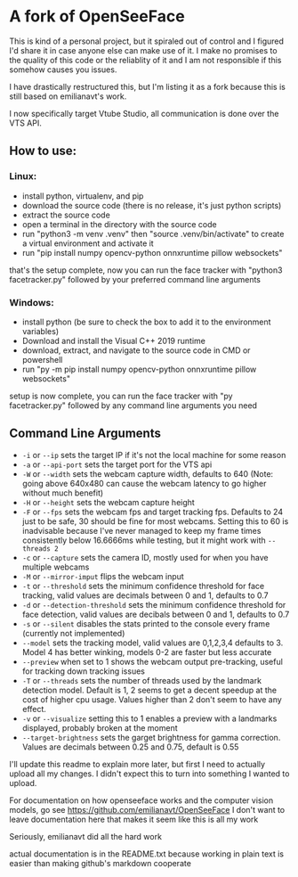 # A fork of OpenSeeFace

This is kind of a personal project, but it spiraled out of control and I figured I'd share it in case anyone else can make use of it. I make no promises to the quality of this code or the reliablity of it and I am not responsible if this somehow causes you issues.

I have drastically restructured this, but I'm listing it as a fork because this is still based on emilianavt's work. 

I now specifically target Vtube Studio, all communication is done over the VTS API. 

## How to use:

### Linux:

* install python, virtualenv, and pip
* download the source code (there is no release, it's just python scripts)
* extract the source code
* open a terminal in the directory with the source code
* run "python3 -m venv .venv" then "source .venv/bin/activate" to create a virtual environment and activate it
* run "pip install numpy opencv-python onnxruntime pillow websockets"

that's the setup complete, now you can run the face tracker with "python3 facetracker.py" followed by your preferred command line arguments



### Windows:

* install python (be sure to check the box to add it to the environment variables)
* Download and install the Visual C++ 2019 runtime
* download, extract, and navigate to the source code in CMD or powershell
* run "py -m pip install numpy opencv-python onnxruntime pillow websockets"

setup is now complete, you can run the face tracker with "py facetracker.py" followed by any command line arguments you need

## Command Line Arguments
* `-i` or `--ip` sets the target IP if it's not the local machine for some reason
* `-a` or `--api-port` sets the target port for the VTS api
* `-W` or `--width` sets the webcam capture width, defaults to 640 (Note: going above 640x480 can cause the webcam latency to go higher without much benefit)
* `-H` or `--height` sets the webcam capture height
* `-F` or `--fps` sets the webcam fps and target tracking fps. Defaults to 24 just to be safe, 30 should be fine for most webcams. Setting this to 60 is inadvisable because I've never managed to keep my frame times consistently below 16.6666ms while testing, but it might work with `--threads 2`
* `-c` or `--capture` sets the camera ID, mostly used for when you have multiple webcams
* `-M` or `--mirror-imput` flips the webcam input
* `-t` or `--threshold` sets the minimum confidence threshold for face tracking, valid values are decimals between 0 and 1, defaults to 0.7
* `-d` or `--detection-threshold` sets the minimum confidence threshold for face detection, valid values are decibals between 0 and 1, defaults to 0.7
* `-s` or `--silent` disables the stats printed to the console every frame (currently not implemented)
* `--model` sets the tracking model, valid values are 0,1,2,3,4 defaults to 3. Model 4 has better winking, models 0-2 are faster but less accurate
* `--preview` when set to 1 shows the webcam output pre-tracking, useful for tracking down tracking issues
* `-T` or `--threads` sets the number of threads used by the landmark detection model. Default is 1, 2 seems to get a decent speedup at the cost of higher cpu usage. Values higher than 2 don't seem to have any effect.
* `-v` or `--visualize` setting this to 1 enables a preview with a landmarks displayed, probably broken at the moment
* `--target-brightness` sets the garget brightness for gamma correction. Values are decimals between 0.25 and 0.75, default is 0.55


I'll update this readme to explain more later, but first I need to actually upload all my changes. I didn't expect this to turn into something I wanted to upload. 

For documentation on how openseeface works and the computer vision models, go see https://github.com/emilianavt/OpenSeeFace
I don't want to leave documentation here that makes it seem like this is all my work


Seriously, emilianavt did all the hard work


actual documentation is in the README.txt because working in plain text is easier than making github's markdown cooperate
